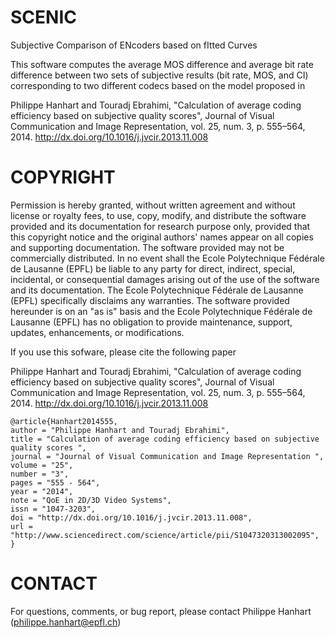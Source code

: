 SCENIC
======

Subjective Comparison of ENcoders based on fItted Curves

This software computes the average MOS difference and average bit rate difference between two sets of subjective results (bit rate, MOS, and CI) corresponding to two different codecs based on the model proposed in

Philippe Hanhart and Touradj Ebrahimi, "Calculation of average coding efficiency based on subjective quality scores", Journal of Visual Communication and Image Representation, vol. 25, num. 3, p. 555–564, 2014. http://dx.doi.org/10.1016/j.jvcir.2013.11.008

COPYRIGHT
======

Permission is hereby granted, without written agreement and without license or royalty fees, to use, copy, modify, and distribute the software provided and its documentation for research purpose only, provided that this copyright notice and the original authors' names appear on all copies and supporting documentation. The software provided may not be commercially distributed. In no event shall the Ecole Polytechnique Fédérale de Lausanne (EPFL) be liable to any party for direct, indirect, special, incidental, or consequential damages arising out of the use of the software and its documentation. The Ecole Polytechnique Fédérale de Lausanne (EPFL) specifically disclaims any warranties. The software provided hereunder is on an "as is" basis and the Ecole Polytechnique Fédérale de Lausanne (EPFL) has no obligation to provide maintenance, support, updates, enhancements, or modifications.

If you use this sofware, please cite the following paper

Philippe Hanhart and Touradj Ebrahimi, "Calculation of average coding efficiency based on subjective quality scores", Journal of Visual Communication and Image Representation, vol. 25, num. 3, p. 555–564, 2014. http://dx.doi.org/10.1016/j.jvcir.2013.11.008

```
@article{Hanhart2014555,
author = "Philippe Hanhart and Touradj Ebrahimi",
title = "Calculation of average coding efficiency based on subjective quality scores ",
journal = "Journal of Visual Communication and Image Representation ",
volume = "25",
number = "3",
pages = "555 - 564",
year = "2014",
note = "QoE in 2D/3D Video Systems",
issn = "1047-3203",
doi = "http://dx.doi.org/10.1016/j.jvcir.2013.11.008",
url = "http://www.sciencedirect.com/science/article/pii/S1047320313002095",
}
```

CONTACT
======

For questions, comments, or bug report, please contact Philippe Hanhart (philippe.hanhart@epfl.ch)
